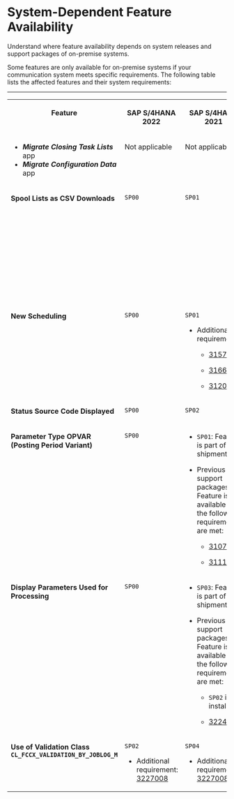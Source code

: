 <!-- loio0465d8fd5a674d4ba1f5758884e67fb6 -->

# System-Dependent Feature Availability

Understand where feature availability depends on system releases and support packages of on-premise systems.

Some features are only available for on-premise systems if your communication system meets specific requirements. The following table lists the affected features and their system requirements:

****


<table>
<tr>
<th valign="top">

Feature



</th>
<th valign="top">

SAP S/4HANA 2022



</th>
<th valign="top">

SAP S/4HANA 2021



</th>
<th valign="top">

SAP S/4HANA 2020



</th>
<th valign="top">

SAP S/4HANA 1909



</th>
<th valign="top">

SAP ERP



</th>
</tr>
<tr>
<td valign="top">

-   ***Migrate Closing Task Lists*** app
-   ***Migrate Configuration Data*** app



</td>
<td valign="top">

Not applicable



</td>
<td valign="top">

Not applicable



</td>
<td valign="top">

Not applicable



</td>
<td valign="top">

Not applicable



</td>
<td valign="top">

Not applicable



</td>
</tr>
<tr>
<td valign="top">

**Spool Lists as CSV Downloads**



</td>
<td valign="top">

`SP00`



</td>
<td valign="top">

`SP01`



</td>
<td valign="top">

`SP03`

-   Additional requirement: [3198622](https://me.sap.com/notes/3198622)




</td>
<td valign="top">

`SP05`



</td>
<td valign="top">

-   `SP08`: Feature is part of shipment.

-   `SP05` to `SP07`: Feature is available in add-on.

    -   Additional requirement: [3223775](https://me.sap.com/notes/3223775)





</td>
</tr>
<tr>
<td valign="top">

**New Scheduling**



</td>
<td valign="top">

`SP00`



</td>
<td valign="top">

`SP01`

-   Additional requirements:

    -   [3157794](https://me.sap.com/notes/3157794)

    -   [3166533](https://me.sap.com/notes/3166533)

    -   [3120437](https://me.sap.com/notes/3120437)





</td>
<td valign="top">

`SP04`

-   Additional requirements:

    -   [3157794](https://me.sap.com/notes/3157794)

    -   [3166533](https://me.sap.com/notes/3166533)

    -   [3120437](https://me.sap.com/notes/3120437)





</td>
<td valign="top">

`SP06` \(partially\)



</td>
<td valign="top">

Partially



</td>
</tr>
<tr>
<td valign="top">

**Status Source Code Displayed**



</td>
<td valign="top">

`SP00`



</td>
<td valign="top">

`SP02`



</td>
<td valign="top">

`SP04`



</td>
<td valign="top">

Not applicable



</td>
<td valign="top">

Not applicable



</td>
</tr>
<tr>
<td valign="top">

**Parameter Type OPVAR \(Posting Period Variant\)**



</td>
<td valign="top">

`SP00`



</td>
<td valign="top">

-   `SP01`: Feature is part of shipment.

-   Previous support packages: Feature is available if the following requirements are met:

    -   [3107069](https://me.sap.com/notes/3107069)

    -   [3111706](https://me.sap.com/notes/3111706)





</td>
<td valign="top">

-   `SP04`: Feature is part of shipment.

-   Previous support packages: Feature is available if the following requirements are met:

    -   [3107069](https://me.sap.com/notes/3107069)

    -   [3111706](https://me.sap.com/notes/3111706)





</td>
<td valign="top">

-   `SP06`: Feature is part of shipment.

-   `SP02` to `SP05`: Feature is available if the following requirements are met:

    -   [3107069](https://me.sap.com/notes/3107069)

    -   [3111706](https://me.sap.com/notes/3111706)





</td>
<td valign="top">

`SP10`

-   Additional requirements:

    -   System release: `6.0`

    -   [3252875](https://me.sap.com/notes/3252875)





</td>
</tr>
<tr>
<td valign="top">

**Display Parameters Used for Processing**



</td>
<td valign="top">

`SP00`



</td>
<td valign="top">

-   `SP03`: Feature is part of shipment.

-   Previous support packages: Feature is available if the following requirements are met:

    -   `SP02` is installed

    -   [3224957](https://me.sap.com/notes/3224957)





</td>
<td valign="top">

-   `SP05`: Feature is part of shipment.

-   Previous support packages: Feature is available if the following requirements are met:

    -   `SP04` is installed

    -   [3224957](https://me.sap.com/notes/3224957)





</td>
<td valign="top">

Not applicable



</td>
<td valign="top">

`SP09`



</td>
</tr>
<tr>
<td valign="top">

**Use of Validation Class `CL_FCCX_VALIDATION_BY_JOBLOG_M`**



</td>
<td valign="top">

`SP02`

-   Additional requirement: [3227008](https://me.sap.com/notes/3227008)




</td>
<td valign="top">

`SP04`

-   Additional requirement: [3227008](https://me.sap.com/notes/3227008)




</td>
<td valign="top">

`SP06`

-   Additional requirement: [3227008](https://me.sap.com/notes/3227008)




</td>
<td valign="top">

Not applicable



</td>
<td valign="top">

`SP11`

-   Additional requirement: [3227008](https://me.sap.com/notes/3227008)




</td>
</tr>
</table>

